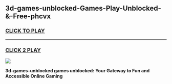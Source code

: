 
## 3d-games-unblocked-Games-Play-Unblocked-&-Free-phcvx
<h3>
<a href="https://premium76.site?title=3d-games-unblocked&ref=24A">CLICK TO PLAY</a></h3>
<hr>

<h3>
<a href="https://premium76.site?title=3d-games-unblocked&ref=24A">CLICK 2 PLAY</a>
  
</h3>

<a href="https://premium76.site?title=3d-games-unblocked&ref=24A"><img src="https://clearcache.store/games.png"></a>


**3d-games-unblocked games unblocked: Your Gateway to Fun and Accessible Online Gaming**
